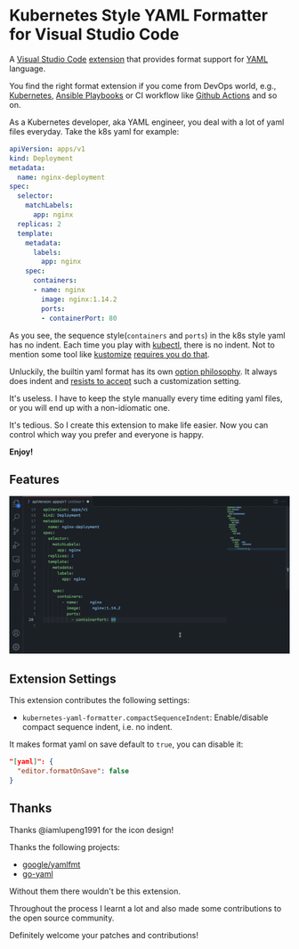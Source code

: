 # Kubernetes Style YAML Formatter for Visual Studio Code

A [Visual Studio Code](https://code.visualstudio.com/) [extension](https://marketplace.visualstudio.com/items?itemName=kennylong.kubernetes-yaml-formatter) that provides format support for [YAML](https://yaml.org) language.

You find the right format extension if you come from DevOps world, e.g., [Kubernetes](https://kubernetes.io/docs/concepts/), [Ansible Playbooks](https://docs.ansible.com/ansible/latest/user_guide/playbooks_intro.html) or CI workflow like [Github Actions](https://docs.github.com/en/actions) and so on.

As a Kubernetes developer, aka YAML engineer, you deal with a lot of yaml files everyday. Take the k8s yaml for example:

```yaml
apiVersion: apps/v1
kind: Deployment
metadata:
  name: nginx-deployment
spec:
  selector:
    matchLabels:
      app: nginx
  replicas: 2
  template:
    metadata:
      labels:
        app: nginx
    spec:
      containers:
      - name: nginx
        image: nginx:1.14.2
        ports:
        - containerPort: 80
```

As you see, the sequence style(`containers` and `ports`) in the k8s style yaml has no indent. Each time you play with [kubectl](https://kubernetes.io/docs/reference/kubectl/), there is no indent. Not to mention some tool like [kustomize](https://github.com/kubernetes-sigs/kustomize) [requires you do that](https://github.com/kubernetes-sigs/kustomize/issues/3946).

Unluckily, the builtin yaml format has its own [option philosophy](https://prettier.io/docs/en/option-philosophy.html). It always does indent and [resists to accept](https://github.com/prettier/prettier/issues/12385) such a customization setting.

It's useless. I have to keep the style manually every time editing yaml files, or you will end up with a non-idiomatic one.

It's tedious. So I create this extension to make life easier. Now you can control which way you prefer and everyone is happy.

**Enjoy!**

## Features

![Format YAML](images/showcase.gif)

## Extension Settings

This extension contributes the following settings:

* `kubernetes-yaml-formatter.compactSequenceIndent`: Enable/disable compact sequence indent, i.e. no indent.

It makes format yaml on save default to `true`, you can disable it:

```json
"[yaml]": {
  "editor.formatOnSave": false
}
```

## Thanks

Thanks @iamlupeng1991 for the icon design!

Thanks the following projects:

* [google/yamlfmt](https://github.com/google/yamlfmt)
* [go-yaml](github.com/natasha41575/yaml)

Without them there wouldn't be this extension.

Throughout the process I learnt a lot and also made some contributions to the open source community.

Definitely welcome your patches and contributions!
